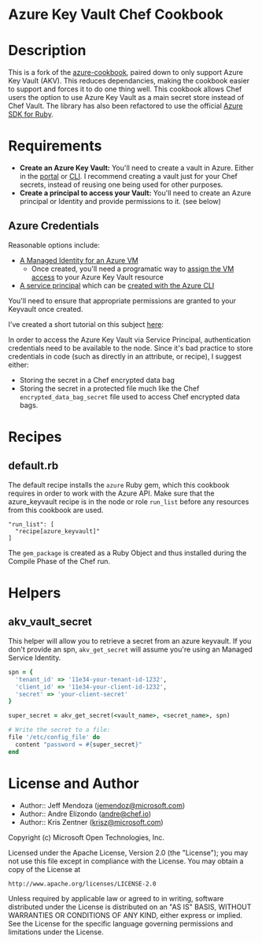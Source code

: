 # Azure Key Vault Chef Cookbook

# Description

This is a fork of the [azure-cookbook](https://github.com/chef-partners/azure-cookbook), paired down to only support Azure Key Vault (AKV). This reduces dependancies, making the cookbook easier to support and forces it to do one thing well. This cookbook allows Chef users the option to use Azure Key Vault as a main secret store instead of Chef Vault. The library has also been refactored to use the official [Azure SDK for Ruby](https://github.com/Azure/azure-sdk-for-ruby).

# Requirements

* **Create an Azure Key Vault:** You'll need to create a vault in Azure. Either in the [portal](https://docs.microsoft.com/en-us/azure/key-vault/quick-create-portal) or [CLI](https://docs.microsoft.com/en-us/azure/key-vault/key-vault-manage-with-cli2). I recommend creating a vault just for your Chef secrets, instead of reusing one being used for other purposes.
* **Create a principal to access your Vault:** You'll need to create an Azure principal or Identity 
 and provide permissions to it. (see below)

## Azure Credentials

 Reasonable options include:

* [A Managed Identity for an Azure VM](https://docs.microsoft.com/en-us/azure/active-directory/managed-identities-azure-resources/how-to-use-vm-token)
  * Once created, you'll need a programatic way to [assign the VM access](https://docs.microsoft.com/en-us/azure/active-directory/managed-identities-azure-resources/howto-assign-access-portal) to your Azure Key Vault resource
* [A service principal](https://docs.microsoft.com/en-us/azure/azure-resource-manager/resource-group-create-service-principal-portal) which can be [created with the Azure CLI](https://docs.microsoft.com/en-us/cli/azure/create-an-azure-service-principal-azure-cli?view=azure-cli-latest)

You'll need to ensure that appropriate permissions are granted to your Keyvault once created.

I've created a short tutorial on this subject [here](https://github.com/kriszentner/technotes/blob/master/Azure/create_keyvault_with_sp.md):


In order to access the Azure Key Vault via Service Principal, authentication credentials need
to be available to the node. Since it's bad practice to store credentials in code (such as directly in an attribute, or recipe), I suggest either:
* Storing the secret in a Chef encrypted data bag
* Storing the secret in a protected file much like the Chef `encrypted_data_bag_secret` file used to access Chef encrypted data bags.

# Recipes

## default.rb

The default recipe installs the `azure` Ruby gem, which this cookbook
requires in order to work with the Azure API. Make sure that the
azure_keyvault recipe is in the node or role `run_list` before any
resources from this cookbook are used.

    "run_list": [
      "recipe[azure_keyvault]"
    ]

The `gem_package` is created as a Ruby Object and thus installed
during the Compile Phase of the Chef run.


# Helpers

## akv_vault_secret

This helper will allow you to retrieve a secret from an azure keyvault. If you don't provide an spn, `akv_get_secret` will assume you're using an Managed Service Identity.

```ruby
spn = {
  'tenant_id' => '11e34-your-tenant-id-1232',
  'client_id' => '11e34-your-client-id-1232',
  'secret' => 'your-client-secret'
}

super_secret = akv_get_secret(<vault_name>, <secret_name>, spn)

# Write the secret to a file:
file '/etc/config_file' do
  content "password = #{super_secret}"
end
```



License and Author
==================

* Author:: Jeff Mendoza (<jemendoz@microsoft.com>)
* Author:: Andre Elizondo (<andre@chef.io>)
* Author:: Kris Zentner (<krisz@microsoft.com>)

Copyright (c) Microsoft Open Technologies, Inc.

Licensed under the Apache License, Version 2.0 (the "License");
you may not use this file except in compliance with the License.
You may obtain a copy of the License at

    http://www.apache.org/licenses/LICENSE-2.0

Unless required by applicable law or agreed to in writing, software
distributed under the License is distributed on an "AS IS" BASIS,
WITHOUT WARRANTIES OR CONDITIONS OF ANY KIND, either express or implied.
See the License for the specific language governing permissions and
limitations under the License.
